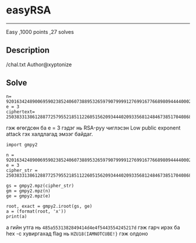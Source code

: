 # easyRSA
***
Easy 
,1000 points
,27 solves

## Description
/chal.txt
Author@xyptonize
## Solve
```
n= 92016342489006959023852406073889532659790799991276991677668980944440002651830592797539364163121001962657958562338751458881321316752962004610697139501182826034948416014756321907933922014472426518619531952361905948546025297564092451903847603914678590663501537272790223419732249009838810157774915106646938576251
e = 3
ciphertext= 250383313861288772579552185112260515620934440209335681248467385170408686167759234233964620256298646467799653788002398355192170597
```
гэж өгөгдсөн ба e = 3 гэдэг нь RSA-руу чиглэсэн Low public exponent attack гэх халдлагад эмзэг байдаг.

```
import gmpy2

n = 92016342489006959023852406073889532659790799991276991677668980944440002651830592797539364163121001962657958562338751458881321316752962004610697139501182826034948416014756321907933922014472426518619531952361905948546025297564092451903847603914678590663501537272790223419732249009838810157774915106646938576251
e = 3
cipher_str = 250383313861288772579552185112260515620934440209335681248467385170408686167759234233964620256298646467799653788002398355192170597

gs = gmpy2.mpz(cipher_str)
gm = gmpy2.mpz(n)
ge = gmpy2.mpz(e)

root, exact = gmpy2.iroot(gs, ge)
a = (format(root, 'x'))
print(a)
```
a гийн утга нь ```485a5531382849414d4e4f5443554245217d``` гэж гарч ирэх ба hex -с хувиргахад flag нь 
```HZU18(IAMNOTCUBE!}``` 
гэж олдоно

